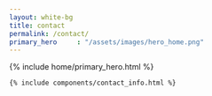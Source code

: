 ```yaml
---
layout: white-bg
title: contact
permalink: /contact/
primary_hero     : "/assets/images/hero_home.png"
---
```


{% include home/primary_hero.html %}

<div class="svn-wrapper clear">

	{% include components/contact_info.html %}
	
</div>
	